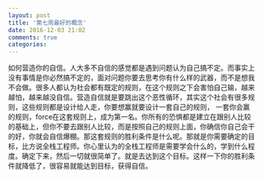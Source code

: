 ```yaml
---
layout: post
title: '第七周最好的概念'
date: 2016-12-03 21:02
comments: true
categories: 
---
```

如何营造你的自信。人大多不自信的感觉都是遇到问题认为自己搞不定。而事实上没有事情是你必然搞不定的，面对问题你要去思考你有什么样的武器，而不是想我不会做。很多人都认为社会都有既定的规则，在这个规则之下会害怕自己输，越来越怕，越来越没自信。营造自信就是要跳出这个恶性循环，其实这个社会有很多规则，这些规则都是设计给人走，你要想赢就要设计一套自己的规则，
一套你会赢的规则，force在这套规则上，成为第一名。你所有的恐惧都是建立在跟别人比较的基础上，但你不要去跟别人比较，而是按照自己的规则上面，你确信你自己会干的好，你就会自信爆棚。那这套规则的胜利条件是什么呢。那就是你需要确定的目标，比方说全栈工程师。你心里认为的全栈工程师是需要学会什么的，学到什么程度。确定下来，然后一切就很简单了。就是去达到这个目标。这样一下你的胜利条件就降低了，很容易就能达到目标，获得自信。